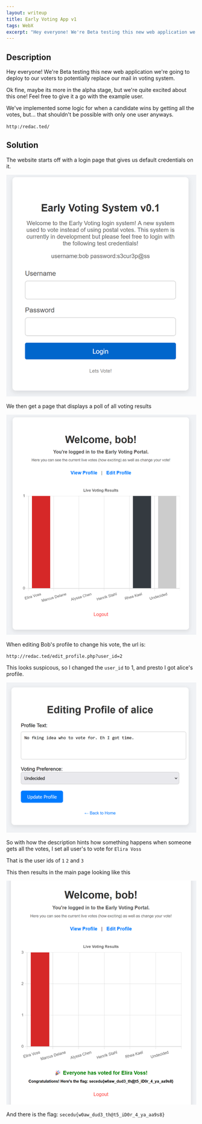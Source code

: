 ```yaml
---
layout: writeup
title: Early Voting App v1
tags: WebX
excerpt: "Hey everyone! We're Beta testing this new web application we're going to deploy to our voters to potentially replace our mail in voting system. Ok fine, maybe its more in the alpha stage, but we're quite excited about this one! Feel free to give it a go with the example user. We've implemented some logic for when a candidate wins by getting all the votes, but... that shouldn't be possible with only one user anyways."
---
```


## Description

Hey everyone! We're Beta testing this new web application we're going to deploy to our voters to potentially replace our mail in voting system.

Ok fine, maybe its more in the alpha stage, but we're quite excited about this one! Feel free to give it a go with the example user.

We've implemented some logic for when a candidate wins by getting all the votes, but... that shouldn't be possible with only one user anyways.


`http:/redac.ted/`



## Solution

The website starts off with a login page that gives us default credentials on it.

![Photo of the Login Page that gives login credentials `bob:s3cur3p@ss`](/assets/images/writeups_images/Early-Voting-System-v1/1.png)

We then get a page that displays a poll of all voting results

![Photo of the poll of voting results](/assets/images/writeups_images/Early-Voting-System-v1/2.png)

When editing Bob's profile to change his vote, the url is:

```text
http://redac.ted/edit_profile.php?user_id=2
```

This looks suspicous, so I changed the `user_id` to 1, and presto I got alice's profile.

![Image of Alice's profile page where we can change here vote](/assets/images/writeups_images/Early-Voting-System-v1/3.png)

So with how the description hints how something happens when someone gets all the votes, I set all user's to vote for `Elira Voss` 

That is the user ids of `1` `2` and `3`

This then results in the main page looking like this

![Image of the poll results after changing everyone to vote for Elira Voss, this results in the flag being displayed](/assets/images/writeups_images/Early-Voting-System-v1/4.png)

And there is the flag: `secedu{w0aw_dud3_th@t5_iD0r_4_ya_aa9s8}`
